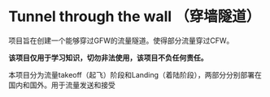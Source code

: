 # Tunnel through the wall （穿墙隧道）

项目旨在创建一个能够穿过GFW的流量隧道。使得部分流量穿过CFW。

**该项目仅用于学习知识，切勿非法使用，该项目不负任何责任。**



本项目分为流量takeoff（起飞）阶段和Landing（着陆阶段），两部分分别部署在国内和国外。用于流量发送和接受



